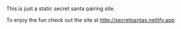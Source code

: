 This is just a static secret santa pairing site.

To enjoy the fun check out the site at http://secretsantas.netlify.app

